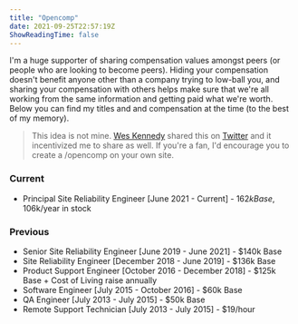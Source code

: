 ```yaml
---
title: "Opencomp"
date: 2021-09-25T22:57:19Z
ShowReadingTime: false
---
```

I'm a huge supporter of sharing compensation values amongst peers (or people who are looking to become peers). Hiding your compensation doesn't benefit anyone other than a company trying to low-ball you, and sharing your compensation with others helps make sure that we're all working from the same information and getting paid what we're worth.
Below you can find my titles and and compensation at the time (to the best of my memory).

> This idea is not mine. [Wes Kennedy](https://wes.today) shared this on [Twitter](https://twitter.com/wesdottoday) and it incentivized me to share as well. If you're a fan, I'd encourage you to create a /opencomp on your own site.


### Current
  + Principal Site Reliability Engineer [June 2021 - Current] - $162k Base, 10% Bonus, ~$6k/year in stock
  
### Previous
  + Senior Site Reliability Engineer [June 2019 - June 2021] - $140k Base
  + Site Reliability Engineer [December 2018 - June 2019] - $136k Base
  + Product Support Engineer [October 2016 - December 2018] - $125k Base + Cost of Living raise annually
  + Software Engineer [July 2015 - October 2016] - $60k Base
  + QA Engineer [July 2013 - July 2015] - $50k Base
  + Remote Support Technician [July 2013 - July 2015] - $19/hour